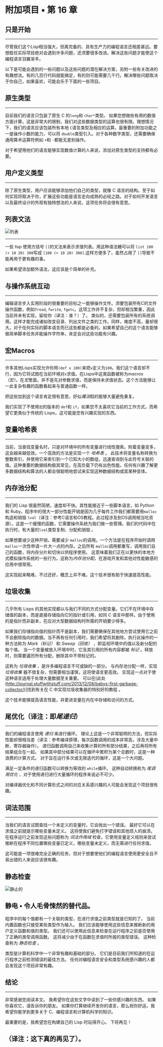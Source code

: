 # 附加项目 • 第 16 章 

## 只是开始 
------
尽管我们这个*Lisp*相当强大，但离完备的、具有生产力的编程语言还相差甚远。要想胜任实际项目绝对会遇到许多问题，还须要很多改进。解决这些问题才能使这个编程语言羽翼渐丰。 

以下是可能会遇到的一些问题以及这些问题的潜在解决方案，另附一些有关改进的有趣想法。有的几百行代码就能搞定，有的则可能需要几千行。解决哪些问题取决于你自己，如果喜欢，可能会乐于下面的一些项目。 

## 原生类型 

------

目前我们的语言只包装了原生 C 的`long`和 `char*`类型。  如果您想做些有用的数值方面计算，这是非常大的限制，我们对这些数据类型的运算也很有限。理想情况下，我们的语言应该包装所有本地 `C`语言类型及相应的运算。最重要的附加功能之一是操作小数的能力，可以将 `double`类型引入。对于各种数字类型，还需要确保通用算术运算符例如 `+`和 `-`都能无差别操作。 

对于希望用他们的语言能够实现数值计算的人来说，添加对原生类型的支持都有必要。

## 用户定义类型 
------
除了原生类型，用户应该能够添加他们自己的类型，就像 C 语言的结构。至于如何实现将取决于你，扩展这些功能是语言走向成熟的必经之路。对于如何开发语言以及最终设计的外观有独特想法的人来说，这项任务将会很有意思。 

## 列表文法
![列表](https://www.buildyourownlisp.com/static/img/list.png)

------

一些 lisp 使用方括号 `[]`的文法来表示求值列表。用这种语法糖可以将 `list 100 (+ 10 20) 300`写成 `[100 (+ 10 20) 300]`.这样方便多了，虽然占用了 `[]`导致不能再用于更有趣的事。 

如果希望添加额外语法，这应该是个简单的补充。

## 与操作系统互动
------
编辑语言步入实用阶段的很重要的目标之一能够操作文件。须要包装所有C的文件操作函数，例如`fread`, `fwrite`, `fgetc`。这项工作并不复杂，但却相当繁重，因此当前并未有实现，留给你（译注：谁？）了。 类似的，还需要包装所有的系统调用。这样才能完成诸如改变目录、列出文件之类的工作。同样，难度不高，量却很大。对于任何实际的脚本语言而已这些都是必备的。如果希望自己的这个语言能够做简单脚本任务并能操作字符串，肯定会对这些功能有兴趣。

## 宏Macros
------
许多其他Lisps实现允许你用`(def x 100)`来把`x`定义为`100`。我们这个语言却不行，因为它将试图在当前环境对`x`求值。在Lisps中这类函数被称为*macros（宏）*。在*宏*里面，并不是先对参数求值，而是保持未求值状态。这个方法能够让一此复杂有趣的函数看起来与普通函数一样。

把这些加到这个语言肯定很有意思，好似*魔法*假的能够大量避免重复。 

我们实现了不使用`宏`的版本的 `def`和 `if`，如果您不太喜欢它当前的工作方式，而希望它更类似于传统的 Lisps，这可能是您有兴趣实现的东西。 

## 变量哈希表 
------
当前，当查找变量名时，只是对环境中的所有变量进行线性搜索。附着变量变多，这会越来越低效。一个高效的方法是实现一个 *哈希表* 。 此技术将变量名称转换为整数索引，并使用它来索引到一个已知大小的数组，迅速查询到与此符号关联的值。这种重要的数据结构极其常见，在高负载下仍有出色性能。任何有兴趣了解更多数据结构和算法的人都会很聪明地尝试来实现这种数据结构或其某种变体。 

## 内存池分配 
------
我们的 Lisp 很虽然简陋，速度却不快。其性能接近于一些脚本语言，如 Python 和 Ruby。程序中的很大一部分性能开销是因为几乎每件工作我们都需要用`malloc`构造和销毁 `lval`（译注：参考C语言和OS教程。此过程涉及到OS调用相当吃资源）。这是一个缓慢的函数，它需要操作系统为我们做一些管理。我们的代码中在执行时，有大量的`lval`类型复制、分配和销毁 。 

如果想要减少这种开销，需要减少 `malloc`的调用。一个方法是在程序开始时调用 `malloc`一次性申请一片大一点的内存。之后所有 `malloc`调用都重写，调用我们自己的函数，将内存分片和切块以供程序使用。 这意味着我们正在以更快的本地方式模拟操作系统的一些行为。这称为*内存池分配*，在游戏开发和其他对性能敏感的应用中很常用。

这实现起来略难，不过还好，概念上并不难。这个技术很有助于快速提高性能。 

## 垃圾收集
------
几乎所有 Lisps 的其他实现都以与我们不同的方式分配变量。它们不在环境中存储值的副本，而是直接存储指向它的指针或引用，如同 C 语言中那样。由于使用的是指针而非副本，在应对大型数据结构时所需的开销要少得多。 

如果我们存储指向值的指针而不是副本，我们需要确保在其他地方尝试使用它之前不会删除指向的数据。当不再有任何引用时，我们希望将其删除。执行此操作的一种方法称为 *Mark（标记）* 和 *Sweep（回收）* ，即监视环境中的值以及新分配的每个值。 当一个变量被放入环境中时，它及其引用的所有内容都被 *标记* 。释放时，则需要遍历所有分配，删除其中不带标记的。 

这称为 *垃圾收集* ，是许多编程语言不可或缺的一部分。 与内存池分配一样，实现 *垃圾收集* 器不很复杂，但需要相当谨慎，这将使语言更高效。 实现这一点对于使这种语言适用于处理大量数据至关重要。 可以在[此处(http://journal.stuffwithstuff.com/2013/12/08/babys-first-garbage-collector/)]找到有关在 C 中实现垃圾收集器的特别好的教程 。 

这个技术能够提高语言性能，并更进变量在内在中存储和访问的方式。 

## 尾优化（译注：即*尾递归*）
------
我们的编程语言使用 *递归* 来进行循环。 理论上这是一个非常聪明的方法，但实际性能却很相当差（译注：参考编译原理，每次函数调用的成本非常高，涉及大量中断、寄存器操作）。 递归函数调用自己来收集计算的所有部分结果，之后再将所有结果组合在一起。 如果其中部分结果可以在循环中累积为某个总数时，这是一种浪费的计算方式。 对于旨在运行多次或无限迭代的循环，这是一个大问题。 

满足一定条件的递归函数可以转换为等效的 `while`循环。 这种自动转换称为 *尾调用优化* ，对于使用递归进行大量循环的程序来说必不可少。 

对编译器优化和不同计算形式之间的对应关系感兴趣的人可能会发现这个项目很有趣。 

## 词法范围 
------
当我们的语言试图查找一个未定义的变量时，它会抛出一个错误。 最好它可以在求值之前就提示哪些变量未定义。 这将使我们避免打字错误和其他烦人的崩溃。 在程序运行之前发现这些问题称为 *词法作用域* 检查，它使用变量定义规则来尝试推断在程序不同位置哪些变量已定义，哪些变量未定义，而无需进行任何求值。 

这可能是一项很难完全正确的任务，但对于想要使他们的编程语言使用更安全且不易出错的人来说应该很有趣。 


## 静态检查
![静止的](https://www.buildyourownlisp.com/static/img/static.png)

静电 • 令人毛骨悚然的替代品。 
------
程序中的每个值都有一个关联的类型，在进行求值之前类型就是已知的了。 当前内置函数也只接受某些类型作为输入。 我们应该能够使用这些信息来推断新的用户定义函数和值的类型。  我们还可以使用此信息来检查在运行程序之前是否使用了正确的类型调用函数。 这将减少由于在函数在求值时所报的类型错误。 这种检查称为 *静态检查* 。 

类型是计算机科学中一个非常有趣和基础的部分。  它们是目前我们所知道的在运行程序之前检测错误的最佳方法。  任何对编程语言安全和类型系统感兴趣的人都会发现这个项目非常有趣。 

## 结论 

------

非常感谢您阅读本文。  我希望你在这些文字中读到了一些你感兴趣的东西。  如果你喜欢它，请告诉你的朋友。  如果你打算继续开发你的语言，那么祝你好运，我希望你能学到更多关于 C、编程语言和计算机科学的知识。 

最重要的是，我希望您在构建自己的 Lisp 时玩得开心。  下将再见！ 

## （译注：这下真的再见了）。
